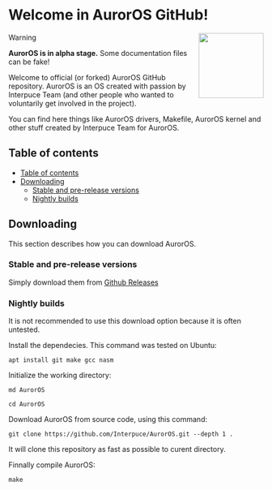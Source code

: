 # Welcome in AurorOS GitHub!

<img align="right" src="https://avatars.githubusercontent.com/u/157804013?s=200&u=2ce38e6b2cf8349677f2b71a805238a6a8e1c454&v=2" style="width:128px;">

> [!WARNING]
> **AurorOS is in alpha stage.** Some documentation files can be fake!

Welcome to official (or forked) AurorOS GitHub repository. AurorOS is an OS created with passion by Interpuce Team (and other people who wanted to voluntarily get involved in the project). 

You can find here things like AurorOS drivers, Makefile, AurorOS kernel and other stuff created by Interpuce Team for AurorOS.

## Table of contents
- [Table of contents](#table-of-contents)
- [Downloading](#downloading)
    - [Stable and pre-release versions](#stable-and-pre-release-versions)
    - [Nightly builds](#nightly-builds)

## Downloading

This section describes how you can download AurorOS.

### Stable and pre-release versions

Simply download them from [Github Releases](https://github.com/Interpuce/AurorOS/releases)

### Nightly builds

It is not recommended to use this download option because it is often untested. 

Install the dependecies. This command was tested on Ubuntu:

```apt install git make gcc nasm```

Initialize the working directory:

```md AurorOS```

```cd AurorOS```

Download AurorOS from source code, using this command:

```git clone https://github.com/Interpuce/AurorOS.git --depth 1 .```

It will clone this repository as fast as possible to curent directory.

Finnally compile AurorOS:

```make```